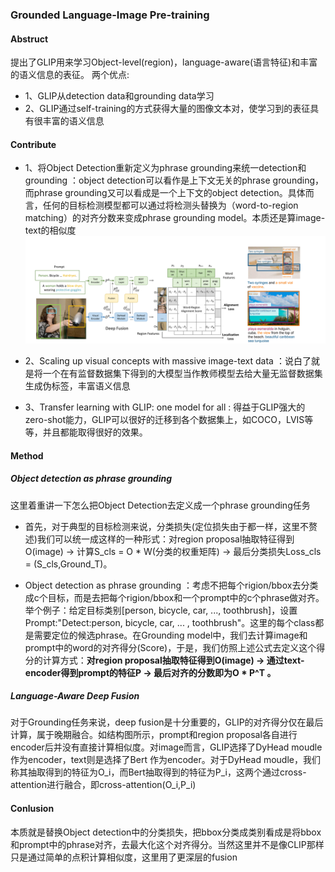 ### Grounded Language-Image Pre-training

#### Abstruct

提出了GLIP用来学习Object-level(region)，language-aware(语言特征)和丰富的语义信息的表征。
两个优点:
* 1、GLIP从detection data和grounding data学习
* 2、GLIP通过self-training的方式获得大量的图像文本对，使学习到的表征具有很丰富的语义信息
  
#### Contribute
* 1、将Object Detection重新定义为phrase grounding来统一detection和grounding ：object detection可以看作是上下文无关的phrase grounding，而phrase grounding又可以看成是一个上下文的object detection。具体而言，任何的目标检测模型都可以通过将检测头替换为（word-to-region matching）的对齐分数来变成phrase grounding model。本质还是算image-text的相似度
![](pic/GLIP.png)

* 2、Scaling up visual concepts with massive image-text
data ：说白了就是将一个在有监督数据集下得到的大模型当作教师模型去给大量无监督数据集生成伪标签，丰富语义信息

* 3、Transfer learning with GLIP: one model for all : 得益于GLIP强大的zero-shot能力，GLIP可以很好的迁移到各个数据集上，如COCO，LVIS等等，并且都能取得很好的效果。



#### Method
##### Object detection as phrase grounding
这里着重讲一下怎么把Object Detection去定义成一个phrase grounding任务
* 首先，对于典型的目标检测来说，分类损失(定位损失由于都一样，这里不赘述)我们可以统一成这样的一种形式：对region proposal抽取特征得到O(image) -> 计算S_cls = O * W(分类的权重矩阵) -> 最后分类损失Loss_cls = (S_cls,Ground_T)。
  
* Object detection as phrase grounding ：考虑不把每个rigion/bbox去分类成c个目标，而是去把每个rigion/bbox和一个prompt中的c个phrase做对齐。举个例子：给定目标类别[person, bicycle, car, ..., toothbrush]，设置Prompt:"Detect:person, bicycle, car, ... , toothbrush"。这里的每个class都是需要定位的候选phrase。在Grounding model中，我们去计算image和prompt中的word的对齐得分(Score)，于是，我们仿照上述公式去定义这个得分的计算方式：**对region proposal抽取特征得到O(image) -> 通过text-encoder得到prompt的特征P -> 最后对齐的分数即为O * P^T 。**

##### Language-Aware Deep Fusion
对于Grounding任务来说，deep fusion是十分重要的，GLIP的对齐得分仅在最后计算，属于晚期融合。如结构图所示，prompt和region proposal各自进行encoder后并没有直接计算相似度。对image而言，GLIP选择了DyHead moudle作为encoder，text则是选择了Bert 作为encoder。对于DyHead moudle，我们称其抽取得到的特征为O_i，而Bert抽取得到的特征为P_i，这两个通过cross-attention进行融合，即cross-attention(O_i,P_i)

#### Conlusion
本质就是替换Object detection中的分类损失，把bbox分类成类别看成是将bbox和prompt中的phrase对齐，去最大化这个对齐得分。当然这里并不是像CLIP那样只是通过简单的点积计算相似度，这里用了更深层的fusion

